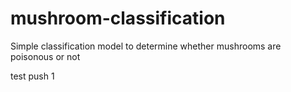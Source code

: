 # mushroom-classification
Simple classification model to determine whether mushrooms are poisonous or not

test push 1